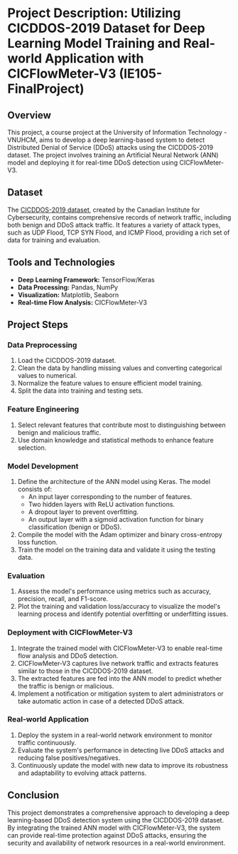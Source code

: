 # Project Description: Utilizing CICDDOS-2019 Dataset for Deep Learning Model Training and Real-world Application with CICFlowMeter-V3 (IE105-FinalProject)

## Overview
This project, a course project at the University of Information Technology - VNUHCM, aims to develop a deep learning-based system to detect Distributed Denial of Service (DDoS) attacks using the CICDDOS-2019 dataset. The project involves training an Artificial Neural Network (ANN) model and deploying it for real-time DDoS detection using CICFlowMeter-V3.

## Dataset
The [CICDDOS-2019 dataset](https://www.unb.ca/cic/datasets/ddos-2019.html), created by the Canadian Institute for Cybersecurity, contains comprehensive records of network traffic, including both benign and DDoS attack traffic. It features a variety of attack types, such as UDP Flood, TCP SYN Flood, and ICMP Flood, providing a rich set of data for training and evaluation.

## Tools and Technologies
- **Deep Learning Framework:** TensorFlow/Keras
- **Data Processing:** Pandas, NumPy
- **Visualization:** Matplotlib, Seaborn
- **Real-time Flow Analysis:** CICFlowMeter-V3

## Project Steps

### Data Preprocessing
1. Load the CICDDOS-2019 dataset.
2. Clean the data by handling missing values and converting categorical values to numerical.
3. Normalize the feature values to ensure efficient model training.
4. Split the data into training and testing sets.

### Feature Engineering
1. Select relevant features that contribute most to distinguishing between benign and malicious traffic.
2. Use domain knowledge and statistical methods to enhance feature selection.

### Model Development
1. Define the architecture of the ANN model using Keras. The model consists of:
    - An input layer corresponding to the number of features.
    - Two hidden layers with ReLU activation functions.
    - A dropout layer to prevent overfitting.
    - An output layer with a sigmoid activation function for binary classification (benign or DDoS).
2. Compile the model with the Adam optimizer and binary cross-entropy loss function.
3. Train the model on the training data and validate it using the testing data.

### Evaluation
1. Assess the model's performance using metrics such as accuracy, precision, recall, and F1-score.
2. Plot the training and validation loss/accuracy to visualize the model's learning process and identify potential overfitting or underfitting issues.

### Deployment with CICFlowMeter-V3
1. Integrate the trained model with CICFlowMeter-V3 to enable real-time flow analysis and DDoS detection.
2. CICFlowMeter-V3 captures live network traffic and extracts features similar to those in the CICDDOS-2019 dataset.
3. The extracted features are fed into the ANN model to predict whether the traffic is benign or malicious.
4. Implement a notification or mitigation system to alert administrators or take automatic action in case of a detected DDoS attack.

### Real-world Application
1. Deploy the system in a real-world network environment to monitor traffic continuously.
2. Evaluate the system's performance in detecting live DDoS attacks and reducing false positives/negatives.
3. Continuously update the model with new data to improve its robustness and adaptability to evolving attack patterns.

## Conclusion
This project demonstrates a comprehensive approach to developing a deep learning-based DDoS detection system using the CICDDOS-2019 dataset. By integrating the trained ANN model with CICFlowMeter-V3, the system can provide real-time protection against DDoS attacks, ensuring the security and availability of network resources in a real-world environment.
